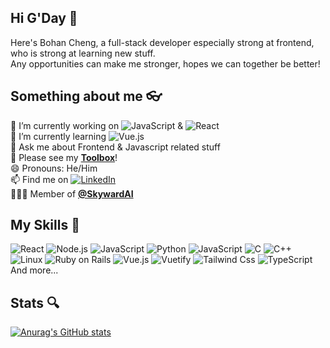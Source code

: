 ## Hi G'Day 👋
Here's Bohan Cheng, a full-stack developer especially strong at frontend, who is strong at learning new stuff.\
Any opportunities can make me stronger, hopes we can together be better!
## Something about me 👓
🔭 I’m currently working on ![JavaScript](https://img.shields.io/badge/JavaScript-000000?logo=mdn-web-docs&logoColor=white) & ![React](https://img.shields.io/badge/React-61DAFB?logo=React&logoColor=white)\
🌱 I’m currently learning ![Vue.js](https://img.shields.io/badge/Vue.js-4FC08D?logo=Vue.js&logoColor=white)\
💬 Ask me about Frontend & Javascript related stuff\
🧰 Please see my **[Toolbox](https://github.com/cbh778899/MyToolBox)**!\
😄 Pronouns: He/Him\
📫 Find me on [![LinkedIn](https://img.shields.io/badge/linkedIn-blue?logo=Linkedin)](https://linkedin.com/in/cbh778899)\
🧑‍🤝‍🧑 Member of **[@SkywardAI](https://github.com/SkywardAI)**
## My Skills 📝
![React](https://img.shields.io/badge/React-61DAFB?logo=React&logoColor=white) ![Node.js](https://img.shields.io/badge/Node.js-5FA04E?logo=Node.js&logoColor=white) ![JavaScript](https://img.shields.io/badge/JavaScript-000000?logo=mdn-web-docs&logoColor=white) ![Python](https://img.shields.io/badge/Python-3776AB?logo=Python&logoColor=white) ![JavaScript](https://img.shields.io/badge/JavaScript-F7DF1E?logo=JavaScript&logoColor=white) ![C](https://img.shields.io/badge/C-A8B9CC?logo=C&logoColor=white) ![C++](https://img.shields.io/badge/C++-A8B9CC?logo=Cplusplus&logoColor=white) ![Linux](https://img.shields.io/badge/Linux-FCC624?logo=Linux&logoColor=white) ![Ruby on Rails](https://img.shields.io/badge/Ruby_on_Rails-CC0000?logo=ruby-on-rails&logoColor=white) ![Vue.js](https://img.shields.io/badge/Vue.js-4FC08D?logo=Vue.js&logoColor=white) ![Vuetify](https://img.shields.io/badge/Vuetify-1867C0?logo=Vuetify&logoColor=white) ![Tailwind Css](https://img.shields.io/badge/TailwindCss-06B6D4?logo=tailwind-css&logoColor=white) ![TypeScript](https://img.shields.io/badge/TypeScript-3178C6?logo=TypeScript&logoColor=white)\
And more...
## Stats 🔍
[![Anurag's GitHub stats](https://github-readme-stats.vercel.app/api?username=cbh778899&show=prs_merged,prs_merged_percentage&show_icons=true&theme=dark)](https://github.com/anuraghazra/github-readme-stats)
